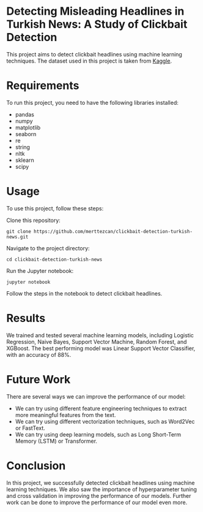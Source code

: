 # Detecting Misleading Headlines in Turkish News: A Study of Clickbait Detection

This project aims to detect clickbait headlines using machine learning techniques. The dataset used in this project is taken from [Kaggle](https://www.kaggle.com/datasets/suleymancan/turkishnewstitle20000clickbaitclassified).

# Requirements

To run this project, you need to have the following libraries installed:

- pandas
- numpy
- matplotlib
- seaborn
- re
- string
- nltk
- sklearn
- scipy

# Usage

To use this project, follow these steps:

Clone this repository:
```
git clone https://github.com/merttezcan/clickbait-detection-turkish-news.git
```

Navigate to the project directory:

```
cd clickbait-detection-turkish-news
```


Run the Jupyter notebook:
```
jupyter notebook
```

Follow the steps in the notebook to detect clickbait headlines.


# Results

We trained and tested several machine learning models, including Logistic Regression, Naive Bayes, Support Vector Machine, Random Forest, and XGBoost. The best performing model was Linear Support Vector Classifier, with an accuracy of 88%.

# Future Work

There are several ways we can improve the performance of our model:

- We can try using different feature engineering techniques to extract more meaningful features from the text.
- We can try using different vectorization techniques, such as Word2Vec or FastText.
- We can try using deep learning models, such as Long Short-Term Memory (LSTM) or Transformer.

# Conclusion

In this project, we successfully detected clickbait headlines using machine learning techniques. We also saw the importance of hyperparameter tuning and cross validation in improving the performance of our models. Further work can be done to improve the performance of our model even more.
